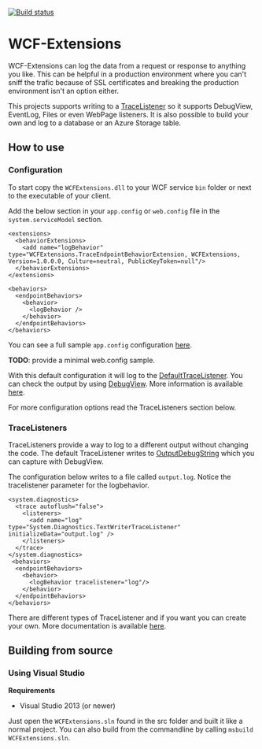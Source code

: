 [![Build status](https://ci.appveyor.com/api/projects/status/2g6eugjo5v6ierau?svg=true)](https://ci.appveyor.com/project/DickvdBrink/wcf-extensions)

# WCF-Extensions

WCF-Extensions can log the data from a request or response to anything you like. This can be helpful in a production environment where you can't sniff the trafic because of SSL certificates and breaking the production environment isn't an option either.

This projects supports writing to a [TraceListener](https://msdn.microsoft.com/en-us/library/system.diagnostics.tracelistener(v=vs.110).aspx) so it supports DebugView, EventLog, Files or even WebPage listeners. It is also possible to build your own and log to a database or an Azure Storage table.

## How to use

### Configuration

To start copy the `WCFExtensions.dll` to your WCF service `bin` folder or next to the executable of your client.

Add the below section in your `app.config` or `web.config` file in the `system.serviceModel` section.

    <extensions>
      <behaviorExtensions>
        <add name="logBehavior" type="WCFExtensions.TraceEndpointBehaviorExtension, WCFExtensions, Version=1.0.0.0, Culture=neutral, PublicKeyToken=null"/>
      </behaviorExtensions>
    </extensions>

    <behaviors>
      <endpointBehaviors>
        <behavior>
          <logBehavior />
        </behavior>
      </endpointBehaviors>
    </behaviors>

You can see a full sample `app.config` configuration [here](sample-configuration/App.config).

**TODO**: provide a minimal web.config sample.

With this default configuration it will log to the [DefaultTraceListener](https://msdn.microsoft.com/en-us/library/system.diagnostics.defaulttracelistener(v=vs.110).aspx). You can check the output by using [DebugView](https://technet.microsoft.com/en-us/library/bb896647.aspx). More information is available [here](http://dickvdbrink.github.io/c%23/2015/01/09/CSharp-Logging-using-Trace-and-DebugView.html).

For more configuration options read the TraceListeners section below.

### TraceListeners

TraceListeners provide a way to log to a different output without changing the code. The default TraceListener writes to [OutputDebugString](https://msdn.microsoft.com/en-us/library/windows/desktop/aa363362(v=vs.85).aspx) which you can capture with DebugView.

The configuration below writes to a file called `output.log`. Notice the tracelistener parameter for the logbehavior.

    <system.diagnostics>
      <trace autoflush="false">
        <listeners>
          <add name="log" type="System.Diagnostics.TextWriterTraceListener" initializeData="output.log" />
        </listeners>
      </trace>
    </system.diagnostics>
     <behaviors>
      <endpointBehaviors>
        <behavior>
          <logBehavior tracelistener="log"/>
        </behavior>
      </endpointBehaviors>
    </behaviors>

There are different types of TraceListener and if you want you can create your own. More documentation is available [here](https://msdn.microsoft.com/en-us/library/system.diagnostics.tracelistener(v=vs.110).aspx).

## Building from source

### Using Visual Studio

**Requirements**
 * Visual Studio 2013 (or newer)

Just open the `WCFExtensions.sln` found in the src folder and built it like a normal project. You can also build from the commandline by calling `msbuild WCFExtensions.sln`.
